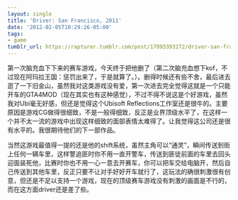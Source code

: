 ```yaml
---
layout: single
title: 'Driver: San Francisco, 2011'
date: '2012-02-05T10:29:26-05:00'
tags:
- game
tumblr_url: https://rapturer.tumblr.com/post/17093393272/driver-san-francisco-2011
---
```

第一次脑充血下下来的赛车游戏，今天终于把他删了（第二次脑充血想下kof，不过现在阿玛拉王国：惩罚出来了，于是就算了。）。删得时候还有些不舍，最后进去逛了一下旧金山，虽然我对这类游戏没有爱，第一次进去完全觉得这就是一个只能开车的GTA4MOD（现在其实也有这种感觉），不过不得不说这是个好游戏，虽然我对Ubi毫无好感，但还是觉得这个Ubisoft Reflections工作室还是很牛的。主要原因是游戏CG做得很细致，不是一般得细致，反正是业界顶级水平了，在这样一个并不太一流的游戏中出现这样细致的面部表情太难得了。让我觉得这公司还是很有水平的。我很期待他们的下一部作品。

当然这游戏最值得一提的还是他的shift系统，虽然主角可以“通灵”，瞬间传送到街上任何一辆车里，这样警追匪时你不用一直开警车，传送到匪徒前面的车里去回头迎面装死他，比赛时你也不用一心一意去开赛车，你可以把车交给电脑开，然后自己传送到其他车里，反正只要不让对手好好开车就行了，这玩法的确很刺激很有创意，但还是不足以支持一个游戏，现在的顶级赛车游戏没有刺激的画面是不行的，而在这方面driver还是差了些。

